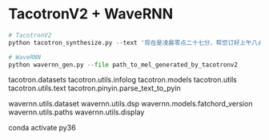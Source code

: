 # TacotronV2 + WaveRNN

```python
# TacotronV2
python tacotron_synthesize.py --text '现在是凌晨零点二十七分，帮您订好上午八点的闹钟。'

# WaveRNN
python wavernn_gen.py --file path_to_mel_generated_by_tacotronv2 
```

tacotron.datasets
tacotron.utils.infolog
tacotron.models
tacotron.utils
tacotron.utils.text
tacotron.pinyin.parse_text_to_pyin

wavernn.utils.dataset
wavernn.utils.dsp
wavernn.models.fatchord_version
wavernn.utils.paths
wavernn.utils.display

conda activate py36